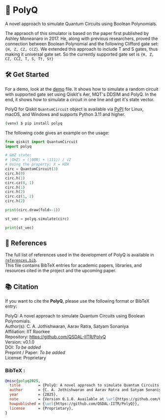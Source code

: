 # 🧮 PolyQ
A novel approach to simulate Quantum Circuits using Boolean Polynomials.

The appraoch of this simulator is based on the paper first published by Ashley Moneanaro in 2017. He, along with previous researchers, proved the connection between Boolean Polynomial and the following Clifford gate set: `{H, Z, CZ, CCZ}`. We extended this approach to include T and S gates, thus making it universal gate set. So the currently supported gate set is `{H, Z, CZ, CCZ, T, S, T†, S†}`
 


## 🛠️ Get Started 

For a demo, look at the [demo](./demo.ipynb) file. It shows how to simulate a random circuit with supported gate set using Qiskit's Aer, MQT's DDSIM and PolyQ. In the end, it shows how to simulate a circuit in one line and get it's state vector.

PolyQ for Qiskit `QuantumCircuit` object is available via [PyPI](https://pypi.org/project/PolyQ/0.1.0/) for Linux, macOS, and Windows and supports Python 3.11 and higher.

``` bash
(venv) $ pip install polyq
```

The following code gives an example on the usage:
```python
from qiskit import QuantumCircuit
import polyq

# GHZ state: 
# |GHZ⟩ = (|000⟩ + |111⟩) / √2
# Using the property: X = HZH
circ = QuantumCircuit(3)
circ.h(0)
circ.h(1)
circ.cz(0, 1)
circ.h(1)
circ.h(2)
circ.cz(1, 2)
circ.h(2)

print(circ.draw(fold=-1))

st_vec = polyq.simulate(circ)

print(st_vec)
```

## 📖 References

The full list of references used in the development of PolyQ is available in [`references.bib`](./references.bib).  
This file contains BibTeX entries for academic papers, libraries, and resources cited in the project and the upcoming paper.


## 📚 Citation

If you want to cite the **PolyQ**, please use the following format or BibTeX entry:

PolyQ: A novel approach to simulate Quantum Circuits using Boolean Polynomials.  
Author(s): C. A. Jothishwaran, Aarav Ratra, Satyam Sonaniya   
Affiliation: IIT Roorkee  
Repository: https://github.com/QSDAL-IITR/PolyQ  
Version: v0.1.0  
DOI: *To be added*  
Preprint / Paper: *To be added*  
License: Proprietary

### BibTeX :
```bibtex
@misc{polyq2025,
  title        = {PolyQ: A novel approach to simulate Quantum Circuits using Boolean Polynomials.},
  author       = {C. A. Jothishwaran and Aarav Ratra and Satyam Sonaniya},
  year         = {2025},
  note         = {Version 0.1.0. Available at \url{https://github.com/QSDAL-IITR/PolyQ}},
  howpublished = {\url{https://github.com/QSDAL-IITR/PolyQ}},
  license      = {Proprietary},
}
```